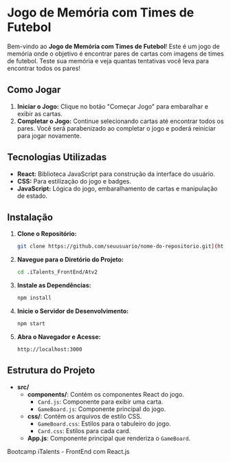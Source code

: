 # Jogo de Memória com Times de Futebol

Bem-vindo ao **Jogo de Memória com Times de Futebol**! Este é um jogo de memória onde o objetivo é encontrar pares de cartas com imagens de times de futebol. Teste sua memória e veja quantas tentativas você leva para encontrar todos os pares!

## Como Jogar

1. **Iniciar o Jogo:** Clique no botão "Começar Jogo" para embaralhar e exibir as cartas.
3. **Completar o Jogo:** Continue selecionando cartas até encontrar todos os pares. Você será parabenizado ao completar o jogo e poderá reiniciar para jogar novamente.

## Tecnologias Utilizadas

- **React:** Biblioteca JavaScript para construção da interface do usuário.
- **CSS:** Para estilização do jogo e badges.
- **JavaScript:** Lógica do jogo, embaralhamento de cartas e manipulação de estado.

## Instalação

1. **Clone o Repositório:**

    ```bash
    git clone https://github.com/seuusuario/nome-do-repositorio.git](https://github.com/AdrianoGullo/iTalents_FrontEnd/blob/be9f15472e751ed6ff8fc5bc857d28ced2b3879f/Atv2/my-app
    ```

2. **Navegue para o Diretório do Projeto:**

    ```bash
    cd .iTalents_FrontEnd/Atv2
    ```

3. **Instale as Dependências:**

    ```bash
    npm install
    ```

4. **Inicie o Servidor de Desenvolvimento:**

    ```bash
    npm start
    ```

5. **Abra o Navegador e Acesse:**

    ```
    http://localhost:3000
    ```

## Estrutura do Projeto

- **src/**
  - **components/**: Contém os componentes React do jogo.
    - `Card.js`: Componente para exibir uma carta.
    - `GameBoard.js`: Componente principal do jogo.
  - **css/**: Contém os arquivos de estilo CSS.
    - `GameBoard.css`: Estilos para o tabuleiro do jogo.
    - `Card.css`: Estilos para cada card.
  - **App.js**: Componente principal que renderiza o `GameBoard`.

Bootcamp iTalents - FrontEnd com React.js
